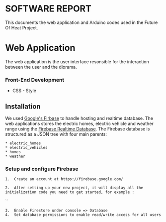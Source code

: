 # SOFTWARE REPORT

This documents the web application and Arduino codes used in the Future Of Heat Project.

# Web Application

The web application is the user interface resonsible for the interaction between the user and the diorama.

### Front-End Development

* CSS - Style

## Installation

 We used [Google's Firbase](https://firebase.google.com) to handle hosting and realtime database. The web applications stores the electric homes, electric vehicle and weather range
using the [Firebase Realtime Database](https://firebase.google.com/products/realtime-database). The Firebase database is structured as a JSON tree with four main parents:

    * electric_homes
    * electric_vehicles
    * homes
    * weather


### Setup and configure Firebase
    1.  Create an account at https://firebase.google.com/

    2.  After setting up your new project, it will display all the initialization code you need to get started, for example :

        
`<script> // Your web app's Firebase configuration
   // For Firebase JS SDK v7.20.0 and later, measurementId is optional
   var firebaseConfig = {
       apiKey: "AIzaSyCtjVPCkMEUtS4fd6zuc91DjEeeXi2ncL0",
       authDomain: "test-future-of-heat.firebaseapp.com"
       databaseURL: "https://test-future-of-heat-default-rtdb.firebaseio.com",
       projectId: "test-future-of-heat",
       storageBucket: "test-future-of-heat.appspot.com",
       messagingSenderId: "1019447598625",
       appId: "1:1019447598625:web:c3299f5ea4e0d20dd34d60",
       measurementId: "G-9ZXX8F0T40"
   };

   // Initialize Firebase
   firebase.initializeApp(firebaseConfig);
   firebase.analytics();
</script>`


    3.  Enable Firestore under console => Database
    4.  Set database permissions to enable read/write access for all users

